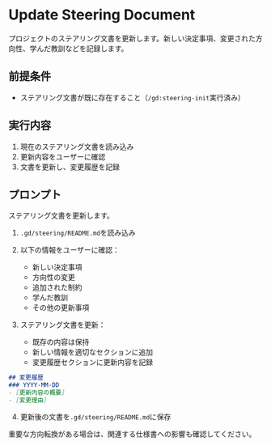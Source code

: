 # Update Steering Document

プロジェクトのステアリング文書を更新します。新しい決定事項、変更された方向性、学んだ教訓などを記録します。

## 前提条件
- ステアリング文書が既に存在すること（`/gd:steering-init`実行済み）

## 実行内容

1. 現在のステアリング文書を読み込み
2. 更新内容をユーザーに確認
3. 文書を更新し、変更履歴を記録

## プロンプト

ステアリング文書を更新します。

1. `.gd/steering/README.md`を読み込み
2. 以下の情報をユーザーに確認：
   - 新しい決定事項
   - 方向性の変更
   - 追加された制約
   - 学んだ教訓
   - その他の更新事項

3. ステアリング文書を更新：
   - 既存の内容は保持
   - 新しい情報を適切なセクションに追加
   - 変更履歴セクションに更新内容を記録

```markdown
## 変更履歴
### YYYY-MM-DD
- [更新内容の概要]
- [変更理由]
```

4. 更新後の文書を`.gd/steering/README.md`に保存

重要な方向転換がある場合は、関連する仕様書への影響も確認してください。